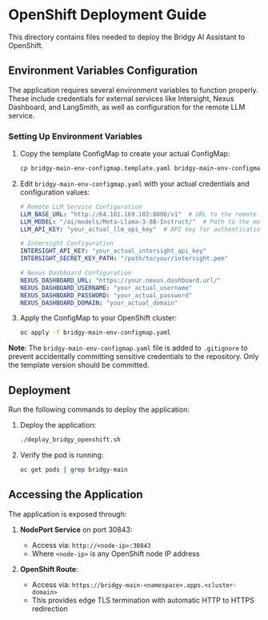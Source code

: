 # OpenShift Deployment Guide

This directory contains files needed to deploy the Bridgy AI Assistant to OpenShift.

## Environment Variables Configuration

The application requires several environment variables to function properly. These include credentials for external services like Intersight, Nexus Dashboard, and LangSmith, as well as configuration for the remote LLM service.

### Setting Up Environment Variables

1. Copy the template ConfigMap to create your actual ConfigMap:
   ```bash
   cp bridgy-main-env-configmap.template.yaml bridgy-main-env-configmap.yaml
   ```

2. Edit `bridgy-main-env-configmap.yaml` with your actual credentials and configuration values:
   ```yaml
   # Remote LLM Service Configuration
   LLM_BASE_URL: "http://64.101.169.102:8000/v1"  # URL to the remote LLM service
   LLM_MODEL: "/ai/models/Meta-Llama-3-8B-Instruct/"  # Path to the model on the remote service
   LLM_API_KEY: "your_actual_llm_api_key"  # API key for authentication
   
   # Intersight Configuration
   INTERSIGHT_API_KEY: "your_actual_intersight_api_key"
   INTERSIGHT_SECRET_KEY_PATH: "/path/to/your/intersight.pem"
   
   # Nexus Dashboard Configuration
   NEXUS_DASHBOARD_URL: "https://your.nexus.dashboard.url/"
   NEXUS_DASHBOARD_USERNAME: "your_actual_username"
   NEXUS_DASHBOARD_PASSWORD: "your_actual_password"
   NEXUS_DASHBOARD_DOMAIN: "your_actual_domain"
   ```

3. Apply the ConfigMap to your OpenShift cluster:
   ```bash
   oc apply -f bridgy-main-env-configmap.yaml
   ```

**Note**: The `bridgy-main-env-configmap.yaml` file is added to `.gitignore` to prevent accidentally committing sensitive credentials to the repository. Only the template version should be committed.

## Deployment

Run the following commands to deploy the application:

1. Deploy the application:
   ```bash
   ./deploy_bridgy_openshift.sh
   ```

2. Verify the pod is running:
   ```bash
   oc get pods | grep bridgy-main
   ```

## Accessing the Application

The application is exposed through:

1. **NodePort Service** on port 30843:
   - Access via: `http://<node-ip>:30843`
   - Where `<node-ip>` is any OpenShift node IP address

2. **OpenShift Route**:
   - Access via: `https://bridgy-main-<namespace>.apps.<cluster-domain>`
   - This provides edge TLS termination with automatic HTTP to HTTPS redirection
